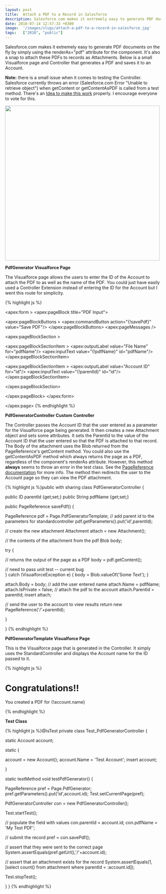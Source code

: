```yaml
---
layout: post
title:  Attach a PDF to a Record in Salesforce
description: Salesforce.com makes it extremely easy to generate PDF documents on the fly by simply using the renderAs=pdf attribute for the  component. Its also a snap to attach these PDFs to records as Attachments. Below is a small Visualforce page and Controller that generates a PDF and saves it to an Account. Note- there is a small issue when it comes to testing the Controller. Salesforce currently throws an error (Salesforce.com Error Unable to retrieve object) when getContent or getContentAsPDF is calle
date: 2010-07-14 12:57:33 +0300
image:  '/images/slugs/attach-a-pdf-to-a-record-in-salesforce.jpg'
tags:   ["2010", "public"]
---
```

<p>Salesforce.com makes it extremely easy to generate PDF documents on the fly by simply using the renderAs="pdf" attribute for the <apex:page> component. It's also a snap to attach these PDFs to records as Attachments. Below is a small Visualforce page and Controller that generates a PDF and saves it to an Account.</p>
<p><strong>Note:</strong> there is a small issue when it comes to testing the Controller. Salesforce currently throws an error (Salesforce.com Error "Unable to retrieve object") when getContent or getContentAsPDF is called from a test method. There's an <a href="http://sites.force.com/ideaexchange/ideaView?c=09a30000000D9xt&id=08730000000HzknAAC" target="_blank">Idea to make this work</a> properly. I encourage everyone to vote for this.</p>
<p><a href="/2010/07/14/attach-a-pdf-to-a-record-in-salesforce/attach-pdf/" rel="attachment wp-att-2867"><img src="http://res.cloudinary.com/blog-jeffdouglas-com/image/upload/v1400328003/attach-pdf_qywbr3.png" alt="" title="attach-pdf" width="500" class="alignnone size-full wp-image-2867" /></a></p>
<p><strong>PdfGenerator Visualforce Page</strong></p>
<p>The Visualforce page allows the users to enter the ID of the Account to attach the PDF to as well as the name of the PDF. You could just have easily used a Controller Extension instead of entering the ID for the Account but I went this route for simplicity.</p>
{% highlight js %}<apex:page controller="PdfGeneratorController">
 <apex:sectionHeader title="PDF Example" subtitle="Attach a PDF" 
  description="Example of how to attach a PDF to a record."/>

 <apex:form >
  <apex:pageBlock title="PDF Input">
 
 <apex:pageBlockButtons >
  <apex:commandButton action="{!savePdf}" value="Save PDF"/>
 </apex:pageBlockButtons>
 <apex:pageMessages />
  
 <apex:pageBlockSection >
  
  <apex:pageBlockSectionItem >
  <apex:outputLabel value="File Name" for="pdfName"/>
   <apex:inputText value="{!pdfName}" id="pdfName"/>
  </apex:pageBlockSectionItem>
  
  <apex:pageBlockSectionItem >
  <apex:outputLabel value="Account ID" for="id"/>
   <apex:inputText value="{!parentId}" id="id"/>
  </apex:pageBlockSectionItem>
  
 </apex:pageBlockSection>

  </apex:pageBlock>
 </apex:form>

</apex:page>
{% endhighlight %}
<p><strong>PdfGeneratorController Custom Controller</strong></p>
<p>The Controller passes the Account ID that the user entered as a parameter for the Visualforce page being generated. It then creates a new Attachment object and sets some attributes. It sets the ParentId to the value of the Account ID that the user entered so that the PDF is attached to that record. The Body of the attachment uses the Blob returned from the PageReference's getContent method. You could also use the getContentAsPDF method which always returns the page as a PDF, regardless of the <apex:page> component's renderAs attribute. However, this method <strong>always</strong> seems to throw an error in the test class. See the <a href="http://www.salesforce.com/us/developer/docs/apexcode/Content/apex_pages_pagereference.htm" target="_blank">PageReference documentation</a> for more info. The method then redirects the user to the Account page so they can view the PDF attachment.</p>
{% highlight js %}public with sharing class PdfGeneratorController {

 public ID parentId {get;set;}
 public String pdfName {get;set;}
 
 public PageReference savePdf() {

  PageReference pdf = Page.PdfGeneratorTemplate;
  // add parent id to the parameters for standardcontroller
  pdf.getParameters().put('id',parentId);

  // create the new attachment
  Attachment attach = new Attachment();
  
  // the contents of the attachment from the pdf
  Blob body;
  
  try {
  	
  // returns the output of the page as a PDF
  	body = pdf.getContent();
  	
  // need to pass unit test -- current bug	
  } catch (VisualforceException e) {
  	body = Blob.valueOf('Some Text');
  }
  
  attach.Body = body;
  // add the user entered name
  attach.Name = pdfName;
  attach.IsPrivate = false;
  // attach the pdf to the account
  attach.ParentId = parentId;
  insert attach;
  
  // send the user to the account to view results
  return new PageReference('/'+parentId);

 }

}
{% endhighlight %}
<p><strong>PdfGeneratorTemplate Visualforce Page</strong></p>
<p>This is the Visualforce page that is generated in the Controller. It simply uses the StandardController and displays the Account name for the ID passed to it.</p>
{% highlight js %}<apex:page standardController="Account" renderAs="pdf">
 <h1>Congratulations!!</h1>
 <p>You created a PDF for {!account.name}</p>
</apex:page>
{% endhighlight %}
<p><b>Test Class</b></p>
{% highlight js %}@isTest
private class Test_PdfGeneratorController {

 static Account account;

 static {
  
  account = new Account();
  account.Name = 'Test Account';
  insert account;
  
 }

 static testMethod void testPdfGenerator() {

  PageReference pref = Page.PdfGenerator;
  pref.getParameters().put('id',account.id);
  Test.setCurrentPage(pref);
  
  PdfGeneratorController con = new PdfGeneratorController();  
  
  Test.startTest();
  
  // populate the field with values
  con.parentId = account.id;
  con.pdfName = 'My Test PDF';

  // submit the record
  pref = con.savePdf();

  // assert that they were sent to the correct page
  System.assertEquals(pref.getUrl(),'/'+account.id);

  // assert that an attachment exists for the record
  System.assertEquals(1,[select count() from attachment where parentId = :account.id]);
  
  Test.stopTest(); 

 }
}
{% endhighlight %}

